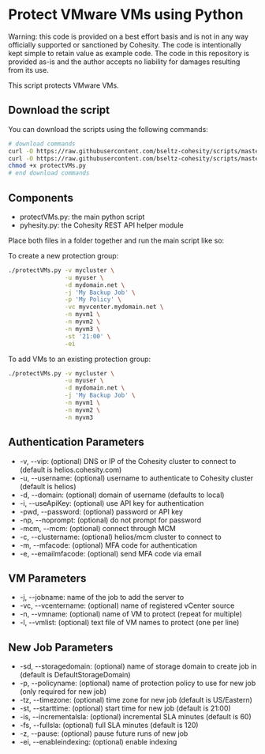 # Protect VMware VMs using Python

Warning: this code is provided on a best effort basis and is not in any way officially supported or sanctioned by Cohesity. The code is intentionally kept simple to retain value as example code. The code in this repository is provided as-is and the author accepts no liability for damages resulting from its use.

This script protects VMware VMs.

## Download the script

You can download the scripts using the following commands:

```bash
# download commands
curl -O https://raw.githubusercontent.com/bseltz-cohesity/scripts/master/python/protectVMs/protectVMs.py
curl -O https://raw.githubusercontent.com/bseltz-cohesity/scripts/master/python/pyhesity.py
chmod +x protectVMs.py
# end download commands
```

## Components

* protectVMs.py: the main python script
* pyhesity.py: the Cohesity REST API helper module

Place both files in a folder together and run the main script like so:

To create a new protection group:

```bash
./protectVMs.py -v mycluster \
                -u myuser \
                -d mydomain.net \
                -j 'My Backup Job' \
                -p 'My Policy' \
                -vc myvcenter.mydomain.net \
                -n myvm1 \
                -n myvm2 \
                -n myvm3 \
                -st '21:00' \
                -ei
```

To add VMs to an existing protection group:

```bash
./protectVMs.py -v mycluster \
                -u myuser \
                -d mydomain.net \
                -j 'My Backup Job' \
                -n myvm1 \
                -n myvm2 \
                -n myvm3
```

## Authentication Parameters

* -v, --vip: (optional) DNS or IP of the Cohesity cluster to connect to (default is helios.cohesity.com)
* -u, --username: (optional) username to authenticate to Cohesity cluster (default is helios)
* -d, --domain: (optional) domain of username (defaults to local)
* -i, --useApiKey: (optional) use API key for authentication
* -pwd, --password: (optional) password or API key
* -np, --noprompt: (optional) do not prompt for password
* -mcm, --mcm: (optional) connect through MCM
* -c, --clustername: (optional) helios/mcm cluster to connect to
* -m, --mfacode: (optional) MFA code for authentication
* -e, --emailmfacode: (optional) send MFA code via email

## VM Parameters

* -j, --jobname: name of the job to add the server to
* -vc, --vcentername: (optional) name of registered vCenter source
* -n, --vmname: (optional) name of VM to protect (repeat for multiple)
* -l, --vmlist: (optional) text file of VM names to protect (one per line)

## New Job Parameters

* -sd, --storagedomain: (optional) name of storage domain to create job in (default is DefaultStorageDomain)
* -p, --policyname: (optional) name of protection policy to use for new job (only required for new job)
* -tz, --timezone: (optional) time zone for new job (default is US/Eastern)
* -st, --starttime: (optional) start time for new job (default is 21:00)
* -is, --incrementalsla: (optional) incremental SLA minutes (default is 60)
* -fs, --fullsla: (optional) full SLA minutes (default is 120)
* -z, --pause: (optional) pause future runs of new job
* -ei, --enableindexing: (optional) enable indexing
